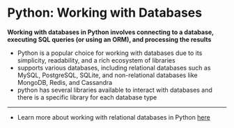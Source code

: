 # Python: Working with Databases
**Working with databases in Python involves connecting to a database, executing SQL queries (or using an ORM), and processing the results**
- Python is a popular choice for working with databases due to its simplicity, readability, and a rich ecosystem of libraries
- supports various databases, including relational databases such as MySQL, PostgreSQL, SQLite, and non-relational databases like MongoDB, Redis, and Cassandra
- python has several libraries available to interact with databases and there is a specific library for each database type
____________________________

- Learn more about working with relational databases in Python [here](https://github.com/shanreed25/Database/tree/main/RelationalDatabases/SQL/Python)
